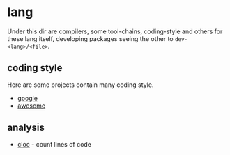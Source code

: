 # lang

 Under this dir are compilers, some tool-chains, coding-style and others for these lang itself,
 developing packages seeing the other to `dev-<lang>/<file>`.

## coding style

Here are some projects contain many coding style.

- [google](https://github.com/google/styleguide)
- [awesome](https://github.com/kciter/awesome-style-guide)

## analysis

- [cloc](https://github.com/AlDanial/cloc) - count lines of code
